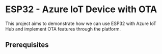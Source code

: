# ESP32 - Azure IoT Device with OTA

This project aims to demonstrate how we can use ESP32 with Azure IoT Hub and implement OTA features through the platform.

## Prerequisites
